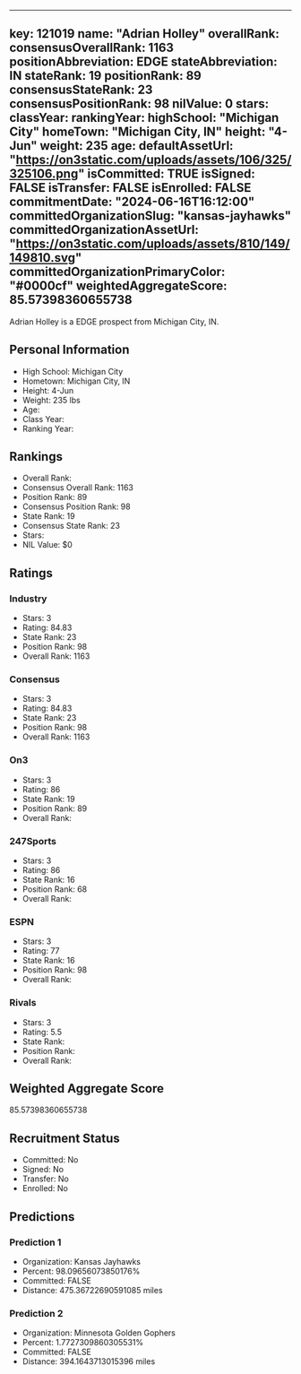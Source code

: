 ---
  key: 121019
  name: "Adrian Holley"
  overallRank: 
  consensusOverallRank: 1163
  positionAbbreviation: EDGE
  stateAbbreviation: IN
  stateRank: 19
  positionRank: 89
  consensusStateRank: 23
  consensusPositionRank: 98
  nilValue: 0
  stars: 
  classYear: 
  rankingYear: 
  highSchool: "Michigan City"
  homeTown: "Michigan City, IN"
  height: "4-Jun"
  weight: 235
  age: 
  defaultAssetUrl: "https://on3static.com/uploads/assets/106/325/325106.png"
  isCommitted: TRUE
  isSigned: FALSE
  isTransfer: FALSE
  isEnrolled: FALSE
  commitmentDate: "2024-06-16T16:12:00"
  committedOrganizationSlug: "kansas-jayhawks"
  committedOrganizationAssetUrl: "https://on3static.com/uploads/assets/810/149/149810.svg"
  committedOrganizationPrimaryColor: "#0000cf"
  weightedAggregateScore: 85.57398360655738
  ---
  
  Adrian Holley is a EDGE prospect from Michigan City, IN.
  
  ## Personal Information
  - High School: Michigan City
  - Hometown: Michigan City, IN
  - Height: 4-Jun
  - Weight: 235 lbs
  - Age: 
  - Class Year: 
  - Ranking Year: 
  
  ## Rankings
  - Overall Rank: 
  - Consensus Overall Rank: 1163
  - Position Rank: 89
  - Consensus Position Rank: 98
  - State Rank: 19
  - Consensus State Rank: 23
  - Stars: 
  - NIL Value: $0
  
  ## Ratings
  
  ### Industry
  - Stars: 3
  - Rating: 84.83
  - State Rank: 23
  - Position Rank: 98
  - Overall Rank: 1163
  
  ### Consensus
  - Stars: 3
  - Rating: 84.83
  - State Rank: 23
  - Position Rank: 98
  - Overall Rank: 1163
  
  ### On3
  - Stars: 3
  - Rating: 86
  - State Rank: 19
  - Position Rank: 89
  - Overall Rank: 
  
  ### 247Sports
  - Stars: 3
  - Rating: 86
  - State Rank: 16
  - Position Rank: 68
  - Overall Rank: 
  
  ### ESPN
  - Stars: 3
  - Rating: 77
  - State Rank: 16
  - Position Rank: 98
  - Overall Rank: 
  
  ### Rivals
  - Stars: 3
  - Rating: 5.5
  - State Rank: 
  - Position Rank: 
  - Overall Rank: 
  
  ## Weighted Aggregate Score
  85.57398360655738
  
  ## Recruitment Status
  - Committed: No
  - Signed: No
  - Transfer: No
  - Enrolled: No
  
  
  
  ## Predictions
  
  ### Prediction 1
  - Organization: Kansas Jayhawks
  - Percent: 98.09656073850176%
  - Committed: FALSE
  - Distance: 475.36722690591085 miles
  
  ### Prediction 2
  - Organization: Minnesota Golden Gophers
  - Percent: 1.7727309860305531%
  - Committed: FALSE
  - Distance: 394.1643713015396 miles
  